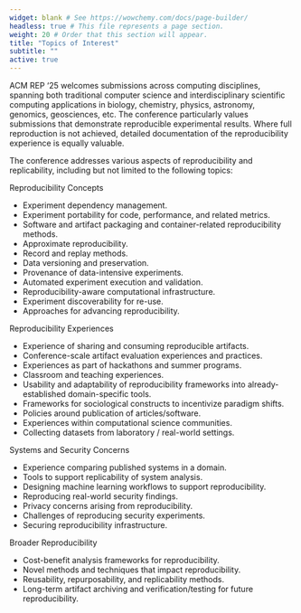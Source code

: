 ```yaml
---
widget: blank # See https://wowchemy.com/docs/page-builder/
headless: true # This file represents a page section.
weight: 20 # Order that this section will appear.
title: "Topics of Interest"
subtitle: ""
active: true
---
```


ACM REP ‘25 welcomes submissions across computing disciplines, spanning both traditional computer science and interdisciplinary scientific computing applications in biology, chemistry, physics, astronomy, genomics, geosciences, etc. The conference particularly values submissions that demonstrate reproducible experimental results. Where full reproduction is not achieved, detailed documentation of the reproducibility experience is equally valuable.

The conference addresses various aspects of reproducibility and replicability, including but not limited to the following topics:

Reproducibility Concepts
- Experiment dependency management.
- Experiment portability for code, performance, and related metrics.
- Software and artifact packaging and container-related reproducibility methods.
- Approximate reproducibility.
- Record and replay methods.
- Data versioning and preservation.
- Provenance of data-intensive experiments.
- Automated experiment execution and validation.
- Reproducibility-aware computational infrastructure.
- Experiment discoverability for re-use.
- Approaches for advancing reproducibility.

Reproducibility Experiences
- Experience of sharing and consuming reproducible artifacts.
- Conference-scale artifact evaluation experiences and practices.
- Experiences as part of hackathons and summer programs.
- Classroom and teaching experiences.
- Usability and adaptability of reproducibility frameworks into already-established domain-specific tools.
- Frameworks for sociological constructs to incentivize paradigm shifts.
- Policies around publication of articles/software.
- Experiences within computational science communities.
- Collecting datasets from laboratory / real-world settings.

Systems and Security Concerns
- Experience comparing published systems in a domain.
- Tools to support replicability of system analysis.
- Designing machine learning workflows to support reproducibility.
- Reproducing real-world security findings.
- Privacy concerns arising from reproducibility.
- Challenges of reproducing security experiments.
- Securing reproducibility infrastructure.

Broader Reproducibility
- Cost-benefit analysis frameworks for reproducibility.
- Novel methods and techniques that impact reproducibility.
- Reusability, repurposability, and replicability methods.
- Long-term artifact archiving and verification/testing for future reproducibility.
